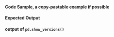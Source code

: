 #### Code Sample, a copy-pastable example if possible

#### Expected Output

#### output of ``pd.show_versions()``

